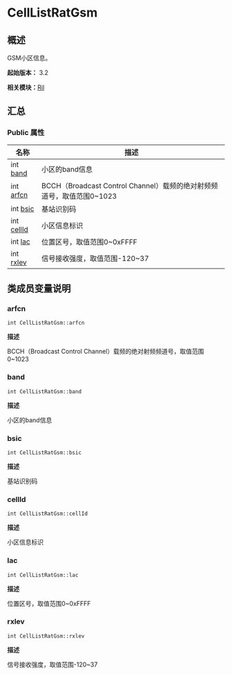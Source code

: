# CellListRatGsm


## 概述

GSM小区信息。

**起始版本：** 3.2

**相关模块：**[Ril](_ril_v11.md)


## 汇总


### Public 属性

| 名称 | 描述 | 
| -------- | -------- |
| int [band](#band) | 小区的band信息  | 
| int [arfcn](#arfcn) | BCCH（Broadcast Control Channel）载频的绝对射频频道号，取值范围0~1023  | 
| int [bsic](#bsic) | 基站识别码  | 
| int [cellId](#cellid) | 小区信息标识  | 
| int [lac](#lac) | 位置区号，取值范围0~0xFFFF  | 
| int [rxlev](#rxlev) | 信号接收强度，取值范围-120~37  | 


## 类成员变量说明


### arfcn

```
int CellListRatGsm::arfcn
```
**描述**

BCCH（Broadcast Control Channel）载频的绝对射频频道号，取值范围0~1023


### band

```
int CellListRatGsm::band
```
**描述**

小区的band信息


### bsic

```
int CellListRatGsm::bsic
```
**描述**

基站识别码


### cellId

```
int CellListRatGsm::cellId
```
**描述**

小区信息标识


### lac

```
int CellListRatGsm::lac
```
**描述**

位置区号，取值范围0~0xFFFF


### rxlev

```
int CellListRatGsm::rxlev
```
**描述**

信号接收强度，取值范围-120~37

